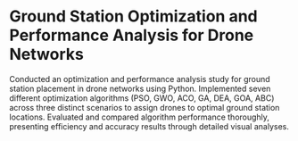 # Ground Station Optimization and Performance Analysis for Drone Networks
Conducted an optimization and performance analysis study for ground station placement in drone networks using Python. Implemented seven different optimization algorithms (PSO, GWO, ACO, GA, DEA, GOA, ABC) across three distinct scenarios to assign drones to optimal ground station locations. Evaluated and compared algorithm performance thoroughly, presenting efficiency and accuracy results through detailed visual analyses.
